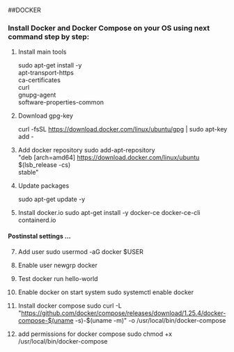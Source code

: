 ##DOCKER
### Install Docker and Docker Compose on your OS using next command step by step:

1. Install main tools

	sudo apt-get install -y \
    apt-transport-https \
    ca-certificates \
    curl \
    gnupg-agent \
    software-properties-common

2. Download gpg-key

    curl -fsSL https://download.docker.com/linux/ubuntu/gpg | sudo apt-key add -

3. Add docker repository
    sudo add-apt-repository \
    "deb [arch=amd64] https://download.docker.com/linux/ubuntu \
    $(lsb_release -cs) \
    stable"
4. Update packages

    sudo apt-get update -y

5. Install docker.io
    sudo apt-get install -y docker-ce docker-ce-cli containerd.io

#### Postinstal settings ...

7. Add user
    sudo usermod -aG docker $USER
8. Enable user
    newgrp docker
9. Test
    docker run hello-world
10. Enable docker on start system
    sudo systemctl enable docker

11. Install docker compose
    sudo curl -L "https://github.com/docker/compose/releases/download/1.25.4/docker-compose-$(uname -s)-$(uname -m)" -o /usr/local/bin/docker-compose
12. add permissions for docker compose
    sudo chmod +x /usr/local/bin/docker-compose

